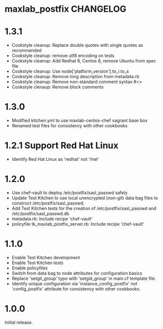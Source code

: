 # maxlab_postfix CHANGELOG

# 1.3.1

* Cookstyle cleanup: Replace double quotes with single quotes as recommended
* Cookstyle cleanup: remove utf8 encoding on tests
* Cookstyle cleanup: Add Redhat 8, Centos 8, remove Ubuntu from spec file
* Cookstyle cleanup: Use node['platform_version'].to_i.to_s
* Cookstyle cleanup: Remove long description from metadata.rb
* Cookstyle cleanup: Remove non-standard comment syntax #<>
* Cookstyle clenaup: Remove block comments

# 1.3.0

* Modified kitchen.yml to use maxlab-centos-chef vagrant base box
* Renamed test files for consistency with other cookbooks

# 1.2.1 Support Red Hat Linux

* Identify Red Hat Linux as 'redhat' not 'rhel'

# 1.2.0

* Use chef-vault to deploy /etc/postfix/sasl_passwd safely
* Update Test Kitchen to use local unencrypted (non-git) data bag files to construct /etc/postfix/sasl_passwd.
* Add Test Kitchen tests for the creation of /etc/postfix/sasl_passwd and /etc/postfix/sasl_passwd.db
* metadata.rb: Include recipe 'chef-vault'
* policyfile tk_maxlab_postfix_server.rb: Include recipe 'chef-vault'

# 1.1.0

* Enable Test Kitchen development
* Enable Test Kitchen tests
* Enable policyfiles
* Switch from data bag to node attributes for configuration basics
* Replace 'setgit_group' typo with 'setgid_group' in main.cf template file.
* Identify unique configuration via 'instance_config_postfix' not 'config_postfix' attribute for consistency with other cookbooks.

# 1.0.0

Initial release.
